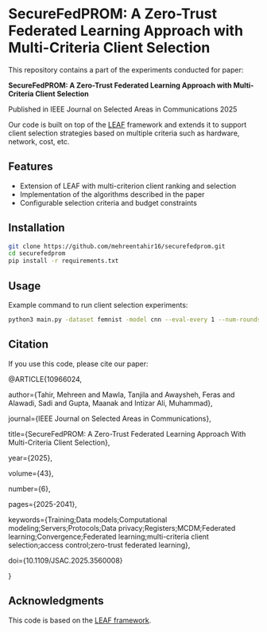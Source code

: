 # SecureFedPROM: A Zero-Trust Federated Learning Approach with Multi-Criteria Client Selection

This repository contains a part of the experiments conducted for paper:

**SecureFedPROM: A Zero-Trust Federated Learning Approach with Multi-Criteria Client Selection**   

Published in IEEE Journal on Selected Areas in Communications 2025

Our code is built on top of the [LEAF](https://github.com/TalwalkarLab/leaf) framework and extends it to support client selection strategies based on multiple criteria such as hardware, network, cost, etc.

## Features
- Extension of LEAF with multi-criterion client ranking and selection
- Implementation of the algorithms described in the paper
- Configurable selection criteria and budget constraints

## Installation

```bash
git clone https://github.com/mehreentahir16/securefedprom.git
cd securefedprom
pip install -r requirements.txt
```

## Usage

Example command to run client selection experiments:

```bash
python3 main.py -dataset femnist -model cnn --eval-every 1 --num-rounds 50 --clients-per-round 20 --client-selection-strategy random -lr 0.004 --metrics-name femnist_experiment_random
```

## Citation

If you use this code, please cite our paper:

@ARTICLE{10966024,

  author={Tahir, Mehreen and Mawla, Tanjila and Awaysheh, Feras and Alawadi, Sadi and Gupta, Maanak and Intizar Ali, Muhammad},

  journal={IEEE Journal on Selected Areas in Communications}, 

  title={SecureFedPROM: A Zero-Trust Federated Learning Approach With Multi-Criteria Client Selection}, 

  year={2025},

  volume={43},

  number={6},

  pages={2025-2041},

  keywords={Training;Data models;Computational modeling;Servers;Protocols;Data privacy;Registers;MCDM;Federated learning;Convergence;Federated learning;multi-criteria client selection;access control;zero-trust federated learning},

  doi={10.1109/JSAC.2025.3560008}
  
  }


## Acknowledgments

This code is based on the [LEAF framework](https://github.com/TalwalkarLab/leaf).